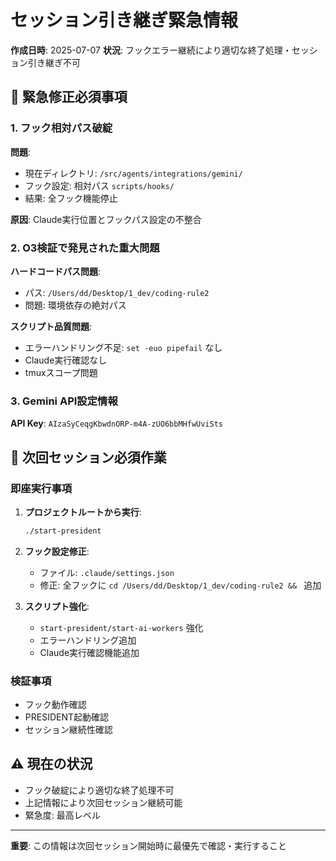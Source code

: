 # セッション引き継ぎ緊急情報

**作成日時**: 2025-07-07
**状況**: フックエラー継続により適切な終了処理・セッション引き継ぎ不可

## 🚨 緊急修正必須事項

### 1. フック相対パス破綻

**問題**:
- 現在ディレクトリ: `/src/agents/integrations/gemini/`
- フック設定: 相対パス `scripts/hooks/`
- 結果: 全フック機能停止

**原因**: Claude実行位置とフックパス設定の不整合

### 2. O3検証で発見された重大問題

**ハードコードパス問題**:
- パス: `/Users/dd/Desktop/1_dev/coding-rule2`
- 問題: 環境依存の絶対パス

**スクリプト品質問題**:
- エラーハンドリング不足: `set -euo pipefail` なし
- Claude実行確認なし
- tmuxスコープ問題

### 3. Gemini API設定情報

**API Key**: `AIzaSyCeqgKbwdnORP-m4A-zUO6bbMHfwUviSts`

## 🎯 次回セッション必須作業

### 即座実行事項

1. **プロジェクトルートから実行**:
   ```bash
   ./start-president
   ```

2. **フック設定修正**:
   - ファイル: `.claude/settings.json`
   - 修正: 全フックに `cd /Users/dd/Desktop/1_dev/coding-rule2 && ` 追加

3. **スクリプト強化**:
   - `start-president/start-ai-workers` 強化
   - エラーハンドリング追加
   - Claude実行確認機能追加

### 検証事項

- フック動作確認
- PRESIDENT起動確認
- セッション継続性確認

## ⚠️ 現在の状況

- フック破綻により適切な終了処理不可
- 上記情報により次回セッション継続可能
- 緊急度: 最高レベル

---

**重要**: この情報は次回セッション開始時に最優先で確認・実行すること
